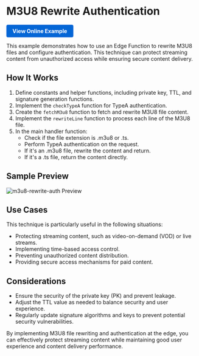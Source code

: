 # M3U8 Rewrite Authentication

<a href="https://edgeone.ai/developer/examples/hub-rewritingam3u8fileandconfiguringauthentication" style="display: inline-block; background-color: #0366d6; color: white; padding: 8px 16px; text-decoration: none; border-radius: 4px; font-weight: bold;">View Online Example</a>

This example demonstrates how to use an Edge Function to rewrite M3U8 files and configure authentication. This technique can protect streaming content from unauthorized access while ensuring secure content delivery.

## How It Works

1. Define constants and helper functions, including private key, TTL, and signature generation functions.
2. Implement the `checkTypeA` function for TypeA authentication.
3. Create the `fetchM3u8` function to fetch and rewrite M3U8 file content.
4. Implement the `rewriteLine` function to process each line of the M3U8 file.
5. In the main handler function:
   - Check if the file extension is .m3u8 or .ts.
   - Perform TypeA authentication on the request.
   - If it's an .m3u8 file, rewrite the content and return.
   - If it's a .ts file, return the content directly.

## Sample Preview

![m3u8-rewrite-auth Preview](../assets/images/m3u8-rewrite-auth.avif)

## Use Cases

This technique is particularly useful in the following situations:

- Protecting streaming content, such as video-on-demand (VOD) or live streams.
- Implementing time-based access control.
- Preventing unauthorized content distribution.
- Providing secure access mechanisms for paid content.

## Considerations

- Ensure the security of the private key (PK) and prevent leakage.
- Adjust the TTL value as needed to balance security and user experience.
- Regularly update signature algorithms and keys to prevent potential security vulnerabilities.

By implementing M3U8 file rewriting and authentication at the edge, you can effectively protect streaming content while maintaining good user experience and content delivery performance.